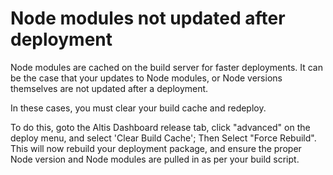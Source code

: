 #  Node modules not updated after deployment

Node modules are cached on the build server for faster deployments. It can be the case that your updates to Node modules, or Node versions themselves are not updated after a deployment.

In these cases, you must clear your build cache and redeploy.

To do this, goto the Altis Dashboard release tab, click "advanced" on the deploy menu, and select 'Clear Build Cache'; Then Select "Force Rebuild". This will now rebuild your deployment package, and ensure the proper Node version and Node modules are pulled in as per your build script.